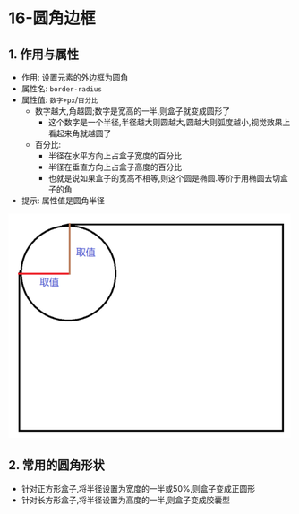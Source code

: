 # 16-圆角边框

## 1. 作用与属性

- 作用: 设置元素的外边框为圆角
- 属性名: `border-radius`
- 属性值: `数字+px`/`百分比`
  - 数字越大,角越圆;数字是宽高的一半,则盒子就变成圆形了
    - 这个数字是一个半径,半径越大则圆越大,圆越大则弧度越小,视觉效果上看起来角就越圆了
  - 百分比:
    - 半径在水平方向上占盒子宽度的百分比
    - 半径在垂直方向上占盒子高度的百分比
    - 也就是说如果盒子的宽高不相等,则这个圆是椭圆.等价于用椭圆去切盒子的角
- 提示: 属性值是圆角半径

![圆角半径](./img/圆角半径.png)

## 2. 常用的圆角形状

- 针对正方形盒子,将半径设置为宽度的一半或50%,则盒子变成正圆形
- 针对长方形盒子,将半径设置为高度的一半,则盒子变成胶囊型